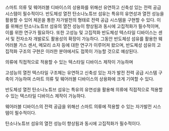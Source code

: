 스마트 의류 및 웨어러블 디바이스의 상용화를 위해선 유연하고 신축성 있는 전력 공급 시스템이 필수적이다. 반도체성 열전 탄소나노튜브 섬유는 특유의 유연성과 열전 성능을 활용할 수 있어 체온을 통한 자가발전의 형태로 전력 공급 시스템을 구현할 수 있다. 이를 위해선 탄소나노튜브 섬유의 열전 성능이 향상됨과 동시에 고집적화가 필수적이며, 이를 위한 연구가 필요하다. 또한 고성능 및 고집적화 반도체성 텍스타일 디바이스는 센서 및 전자소자 개발로도 활용성의 확장이 가능하다. 그동안 반도체성 섬유를 활용한 웨어러블 가스 센서, 메모리 소자 등에 대한 연구가 이루어져 왔으며, 반도체성 섬유의 고집적화 구조의 구현은 이러한 분야에서도 접목이 가능할 것으로 예상된다.

  

의류에 직접적으로 적용할 수 있는 텍스타일 디바이스 제작이 가능하며

고성능의 열전 텍스타일 구조체는 유연하고 신축성 있는 자가 발전 전력 공급 시스템 구축이 가능하여 스마트 의류 및 웨어러블 디바이스의 상용화에 크게 기여할 수 있다.

반도체성 열전 탄소나노튜브 섬유는 특유의 유연성을 활용해 의류에 직접적으로 적용할 수 있는 텍스타일 디바이스 제작이 가능하다.

웨어러블 디바이스의 전력 공급을 위해선 스마트 의류에 적용할 수 있는 자가발전 시스템이 필수적이다.

탄소나노튜브 섬유의 열전 성능이 향상됨과 동시에 고집적화가 필수적이다.